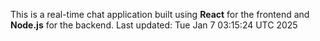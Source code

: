 This is a real-time chat application built using **React** for the frontend and **Node.js** for the backend.
Last updated: Tue Jan  7 03:15:24 UTC 2025
